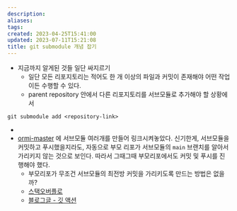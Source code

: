 ```yaml
---
description:
aliases: 
tags: 
created: 2023-04-25T15:41:00
updated: 2023-07-11T15:21:08
title: git submodule 개념 잡기
---
```

- 지금까지 알게된 것들 일단 싸지르기
	- 일단 모든 리포지토리는 적어도 한 개 이상의 파일과 커밋이 존재해야 어떤 작업이든 수행할 수 있다.
	- parent repository 안에서 다른 리포지토리를 서브모듈로 추가해야 할 상황에서
```shell
git submodule add <repository-link>
```
- 
- [ormi-master](https://github.com/ChoiWheatley/ormi-2023-04-26/tree/3ea3198848a705061d0436b1a6b64ef05a9022d6) 에 서브모듈 여러개를 만들어 링크시켜놓았다. 신기한게, 서브모듈을 커밋하고 푸시했을지라도, 자동으로 부모 리포가 서브모듈의 `main` 브랜치를 알아서 가리키지 않는 것으로 보인다. 따라서 그때그때 부모리포에서도 커밋 및 푸시를 진행해야 했다. 
	- 부모리포가 무조건 서브모듈의 최전방 커밋을 가리키도록 만드는 방법은 없을까?
	- [스택오버플로](https://stackoverflow.com/questions/1030169/pull-latest-changes-for-all-git-submodules#1032653)
	- [블로그글 - 깃 액션](https://tommoa.me/blog/github-auto-update-submodules/)